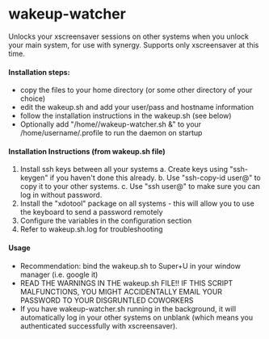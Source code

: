 # wakeup-watcher
Unlocks your xscreensaver sessions on other systems when you unlock your main system, for use with synergy.
Supports only xscreensaver at this time.

#### Installation steps:
- copy the files to your home directory (or some other directory of your choice)
- edit the wakeup.sh and add your user/pass and hostname information
- follow the installation instructions in the wakeup.sh (see below)
- Optionally add "/home/<username>/wakeup-watcher.sh &" to your /home/username/.profile to run the daemon on startup

#### Installation Instructions (from wakeup.sh file)
1. Install ssh keys between all your systems
  a. Create keys using "ssh-keygen" if you haven't done this already.
  b. Use "ssh-copy-id user@<hostname>" to copy it to your other systems.
  c. Use "ssh user@<hostname>" to make sure you can log in without password.
2. Install the "xdotool" package on all systems - this will allow you to use the keyboard to send a password remotely
3. Configure the variables in the configuration section
4. Refer to wakeup.sh.log for troubleshooting

#### Usage

- Recommendation: bind the wakeup.sh to Super+U in your window manager (i.e. google it)
- READ THE WARNINGS IN THE wakeup.sh FILE!! IF THIS SCRIPT MALFUNCTIONS, YOU MIGHT ACCIDENTALLY EMAIL YOUR PASSWORD TO YOUR DISGRUNTLED COWORKERS
- If you have wakeup-watcher.sh running in the background, it will automatically log in your other systems on unblank (which means you authenticated successfully with xscreensaver).
